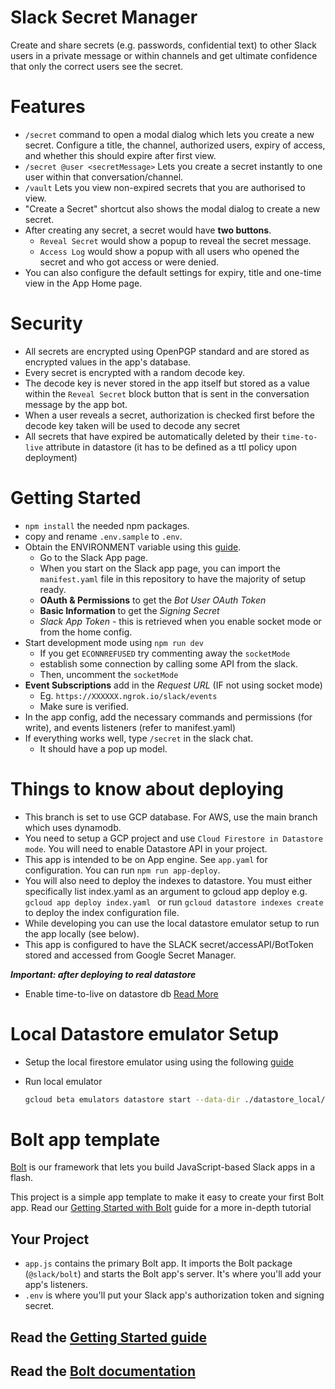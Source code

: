 # Slack Secret Manager

Create and share secrets (e.g. passwords, confidential text) to other Slack users in a private message or within channels and get ultimate confidence that only the correct users see the secret.

Features
===============

- `/secret` command to open a modal dialog which lets you create a new secret. Configure a title, the channel, authorized users, expiry of access, and whether this should expire after first view.
- `/secret @user <secretMessage>` Lets you create a secret instantly to one user within that conversation/channel.
- `/vault` Lets you view non-expired secrets that you are authorised to view.
- "Create a Secret" shortcut also shows the modal dialog to create a new secret.
- After creating any secret, a secret would have **two buttons**. 
  - `Reveal Secret` would show a popup to reveal the secret message. 
  - `Access Log` would show a popup with all users who opened the secret and who got access or were denied.
- You can also configure the default settings for expiry, title and one-time view in the App Home page.

Security
===============
- All secrets are encrypted using OpenPGP standard and are stored as encrypted values in the app's database.
- Every secret is encrypted with a random decode key.
- The decode key is never stored in the app itself but stored as a value within the `Reveal Secret` block button that is sent in the conversation message by the app bot.
- When a user reveals a secret, authorization is checked first before the decode key taken will be used to decode any secret
- All secrets that have expired be automatically deleted by their `time-to-live` attribute in datastore (it has to be defined as a ttl policy upon deployment)

Getting Started
===============
- `npm install` the needed npm packages.
- copy and rename `.env.sample` to `.env`.
- Obtain the ENVIRONMENT variable using this [guide](https://slack.dev/bolt-js/tutorial/getting-started).
    + Go to the Slack App page.
    + When you start on the Slack app page, you can import the `manifest.yaml` file in this repository to have the majority of setup ready.
    + **OAuth & Permissions** to get the *Bot User OAuth Token*
    + **Basic Information** to get the *Signing Secret*
    + *Slack App Token* - this is retrieved when you enable socket mode or from the home config.
- Start development mode using `npm run dev`
    + If you get `ECONNREFUSED` try commenting away the `socketMode`
    + establish some connection by calling some API from the slack.
    + Then, uncomment the `socketMode`
- **Event Subscriptions** add in the *Request URL* (IF not using socket mode)
    + Eg. `https://XXXXXX.ngrok.io/slack/events`
    + Make sure is verified.
- In the app config, add the necessary commands and permissions (for write), and events listeners (refer to manifest.yaml)
- If everything works well, type `/secret` in the slack chat.
    + It should have a pop up model.

Things to know about deploying
=====================
- This branch is set to use GCP database. For AWS, use the main branch which uses dynamodb.
- You need to setup a GCP project and use `Cloud Firestore in Datastore mode`. You will need to enable Datastore API in your project.
- This app is intended to be on App engine. See `app.yaml` for configuration. You can run `npm run app-deploy`.
- You will also need to deploy the indexes to datastore. You must either specifically list index.yaml as an argument to gcloud app deploy e.g. `gcloud app deploy index.yaml
`  or run `gcloud datastore indexes create` to deploy the index configuration file.
- While developing you can use the local datastore emulator setup to run the app locally (see below).
- This app is configured to have the SLACK secret/accessAPI/BotToken stored and accessed from Google Secret Manager. 

***Important: after deploying to real datastore***
- Enable time-to-live on datastore db [Read More](https://cloud.google.com/datastore/docs/ttl)


Local Datastore emulator Setup
====================
- Setup the local firestore emulator using using the following [guide](https://cloud.google.com/datastore/docs/tools/datastore-emulator)

- Run local emulator
  ```bash
  gcloud beta emulators datastore start --data-dir ./datastore_local/   
  ```


Bolt app template
=================

[Bolt](https://slack.dev/bolt) is our framework that lets you build JavaScript-based Slack apps in a flash.

This project is a simple app template to make it easy to create your first Bolt app. Read our [Getting Started with Bolt](https://api.slack.com/start/building/bolt) guide for a more in-depth tutorial

Your Project
------------

- `app.js` contains the primary Bolt app. It imports the Bolt package (`@slack/bolt`) and starts the Bolt app's server. It's where you'll add your app's listeners.
- `.env` is where you'll put your Slack app's authorization token and signing secret.


Read the [Getting Started guide](https://api.slack.com/start/building/bolt)
-------------------

Read the [Bolt documentation](https://slack.dev/bolt)
-------------------



